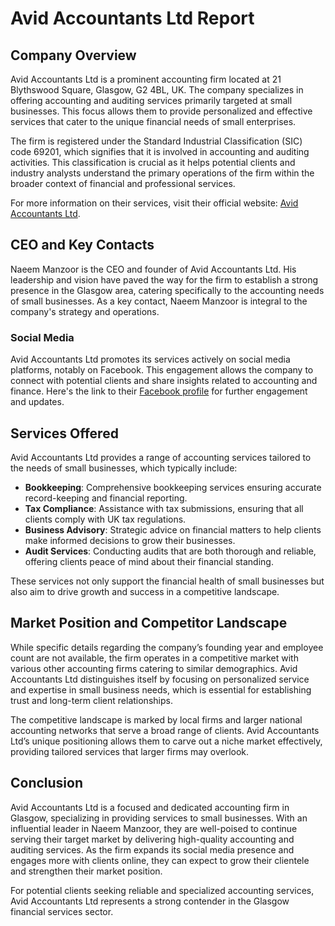 # Avid Accountants Ltd Report

## Company Overview
Avid Accountants Ltd is a prominent accounting firm located at 21 Blythswood Square, Glasgow, G2 4BL, UK. The company specializes in offering accounting and auditing services primarily targeted at small businesses. This focus allows them to provide personalized and effective services that cater to the unique financial needs of small enterprises. 

The firm is registered under the Standard Industrial Classification (SIC) code 69201, which signifies that it is involved in accounting and auditing activities. This classification is crucial as it helps potential clients and industry analysts understand the primary operations of the firm within the broader context of financial and professional services.

For more information on their services, visit their official website: [Avid Accountants Ltd](https://www.avidaccountants.com).

## CEO and Key Contacts
Naeem Manzoor is the CEO and founder of Avid Accountants Ltd. His leadership and vision have paved the way for the firm to establish a strong presence in the Glasgow area, catering specifically to the accounting needs of small businesses. As a key contact, Naeem Manzoor is integral to the company's strategy and operations.

### Social Media
Avid Accountants Ltd promotes its services actively on social media platforms, notably on Facebook. This engagement allows the company to connect with potential clients and share insights related to accounting and finance. Here's the link to their [Facebook profile](https://www.facebook.com/AvidAccountants/) for further engagement and updates.

## Services Offered
Avid Accountants Ltd provides a range of accounting services tailored to the needs of small businesses, which typically include:

- **Bookkeeping**: Comprehensive bookkeeping services ensuring accurate record-keeping and financial reporting.
- **Tax Compliance**: Assistance with tax submissions, ensuring that all clients comply with UK tax regulations.
- **Business Advisory**: Strategic advice on financial matters to help clients make informed decisions to grow their businesses.
- **Audit Services**: Conducting audits that are both thorough and reliable, offering clients peace of mind about their financial standing.

These services not only support the financial health of small businesses but also aim to drive growth and success in a competitive landscape.

## Market Position and Competitor Landscape
While specific details regarding the company’s founding year and employee count are not available, the firm operates in a competitive market with various other accounting firms catering to similar demographics. Avid Accountants Ltd distinguishes itself by focusing on personalized service and expertise in small business needs, which is essential for establishing trust and long-term client relationships.

The competitive landscape is marked by local firms and larger national accounting networks that serve a broad range of clients. Avid Accountants Ltd’s unique positioning allows them to carve out a niche market effectively, providing tailored services that larger firms may overlook.

## Conclusion
Avid Accountants Ltd is a focused and dedicated accounting firm in Glasgow, specializing in providing services to small businesses. With an influential leader in Naeem Manzoor, they are well-poised to continue serving their target market by delivering high-quality accounting and auditing services. As the firm expands its social media presence and engages more with clients online, they can expect to grow their clientele and strengthen their market position. 

For potential clients seeking reliable and specialized accounting services, Avid Accountants Ltd represents a strong contender in the Glasgow financial services sector.